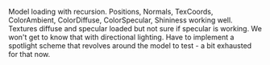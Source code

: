 Model loading with recursion.
Positions, Normals, TexCoords, ColorAmbient, ColorDiffuse, ColorSpecular, Shininess working well.
Textures diffuse and specular loaded but not sure if specular is working. We won't get to know that with directional lighting.
Have to implement a spotlight scheme that revolves around the model to test - a bit exhausted for that now.
